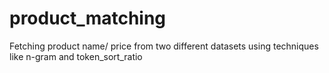 # product_matching
Fetching product name/ price from two different datasets using techniques like n-gram and token_sort_ratio

